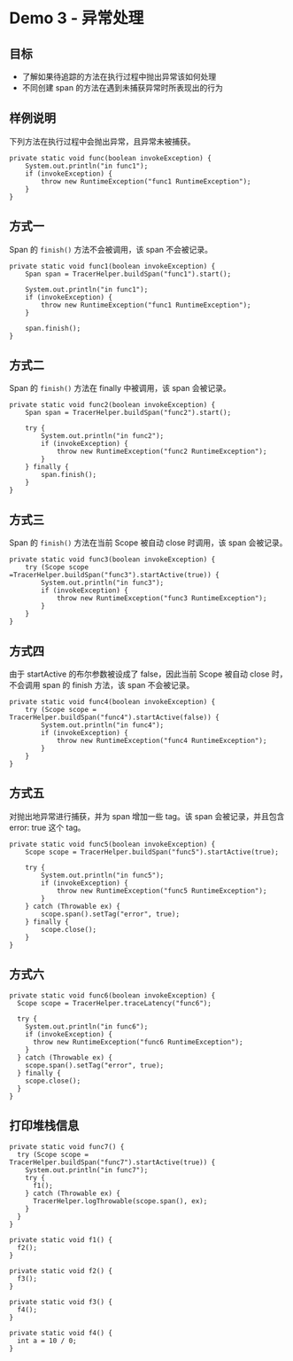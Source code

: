 # Demo 3 - 异常处理

## 目标
* 了解如果待追踪的方法在执行过程中抛出异常该如何处理
* 不同创建 span 的方法在遇到未捕获异常时所表现出的行为

## 样例说明
下列方法在执行过程中会抛出异常，且异常未被捕获。
```
private static void func(boolean invokeException) {
	System.out.println("in func1");
	if (invokeException) {
	  	throw new RuntimeException("func1 RuntimeException");
	}
}
```

## 方式一

Span 的 `finish()` 方法不会被调用，该 span 不会被记录。
```
private static void func1(boolean invokeException) {
	Span span = TracerHelper.buildSpan("func1").start();

	System.out.println("in func1");
	if (invokeException) {
		throw new RuntimeException("func1 RuntimeException");
	}

	span.finish();
}
```

## 方式二
Span 的 `finish()` 方法在 finally 中被调用，该 span 会被记录。
```
private static void func2(boolean invokeException) {
	Span span = TracerHelper.buildSpan("func2").start();

	try {
		System.out.println("in func2");
	  	if (invokeException) {
	    	throw new RuntimeException("func2 RuntimeException");
	  	}
	} finally {
	  	span.finish();
	}
}
```

## 方式三

Span 的 `finish()` 方法在当前 Scope 被自动 close 时调用，该 span 会被记录。
```
private static void func3(boolean invokeException) {
	try (Scope scope =TracerHelper.buildSpan("func3").startActive(true)) {
		System.out.println("in func3");
		if (invokeException) {
			throw new RuntimeException("func3 RuntimeException");
		}
	}
}
```

## 方式四
由于 startActive 的布尔参数被设成了 false，因此当前 Scope 被自动 close 时，不会调用 span 的 finish 方法，该 span 不会被记录。
```
private static void func4(boolean invokeException) {
	try (Scope scope = TracerHelper.buildSpan("func4").startActive(false)) {
		System.out.println("in func4");
		if (invokeException) {
			throw new RuntimeException("func4 RuntimeException");
		}
	}
}
```

## 方式五
对抛出地异常进行捕获，并为 span 增加一些 tag。该 span 会被记录，并且包含 error: true 这个 tag。
```
private static void func5(boolean invokeException) {
	Scope scope = TracerHelper.buildSpan("func5").startActive(true);

	try {
		System.out.println("in func5");
		if (invokeException) {
			throw new RuntimeException("func5 RuntimeException");
		}
	} catch (Throwable ex) {
	  	scope.span().setTag("error", true);
	} finally {
	  	scope.close();
	}
}
```

## 方式六
```
private static void func6(boolean invokeException) {
  Scope scope = TracerHelper.traceLatency("func6");

  try {
    System.out.println("in func6");
    if (invokeException) {
      throw new RuntimeException("func6 RuntimeException");
    }
  } catch (Throwable ex) {
    scope.span().setTag("error", true);
  } finally {
    scope.close();
  }
}
```

## 打印堆栈信息
```
private static void func7() {
  try (Scope scope = TracerHelper.buildSpan("func7").startActive(true)) {
    System.out.println("in func7");
    try {
      f1();
    } catch (Throwable ex) {
      TracerHelper.logThrowable(scope.span(), ex);
    }
  }
}

private static void f1() {
  f2();
}

private static void f2() {
  f3();
}

private static void f3() {
  f4();
}

private static void f4() {
  int a = 10 / 0;
}
```
